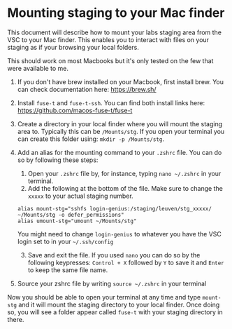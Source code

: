 # Mounting staging to your Mac finder

This document will describe how to mount your labs staging area from the VSC to your Mac finder. This enables you to interact with files on your staging as if your browsing your local folders.

This should work on most Macbooks but it's only tested on the few that were available to me.

1. If you don't have brew installed on your Macbook, first install brew. You can check documentation here: https://brew.sh/
2. Install `fuse-t` and `fuse-t-ssh`. You can find both install links here: https://github.com/macos-fuse-t/fuse-t
3. Create a directory in your local finder where you will mount the staging area to. Typically this can be `/Mounts/stg`. If you open your terminal you can create this folder using: `mkdir -p /Mounts/stg`.
4. Add an alias for the mounting command to your `.zshrc` file. You can do so by following these steps:
    1. Open your `.zshrc` file by, for instance, typing `nano ~/.zshrc` in your terminal.
    2. Add the following at the bottom of the file. Make sure to change the `xxxxx` to your actual staging number.
  


      ```
      alias mount-stg="sshfs login-genius:/staging/leuven/stg_xxxxx/ ~/Mounts/stg -o defer_permissions"
      alias umount-stg="umount ~/Mounts/stg"
      ```
    You might need to change `login-genius` to whatever you have the VSC login set to in your `~/.ssh/config`
   
    3. Save and exit the file. If you used `nano` you can do so by the following keypresses: `Control + X` followed by `Y` to save it and `Enter` to keep the same file name.
6. Source your zshrc file by writing `source ~/.zshrc` in your terminal

Now you should be able to open your terminal at any time and type `mount-stg` and it will mount the staging directory to your local finder. Once doing so, you will see a folder appear called `fuse-t` with your staging directory in there.
